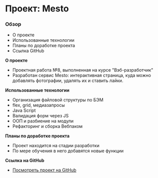 # Проект: Mesto

### Обзор

* О проекте
* Использованные технологии
* Планы по доработке проекта
* Ссылка GitHub

**О проекте**

* Проектная работа №8, выполненная на курсе "Вэб-разработчик"
* Разработан сервис Mesto: интерактивная страница, куда можно добавлять фотографии, удалять их и ставить лайки.

**Использованные технологии**

* Организация файловой структуры по БЭМ
* flex, grid, медиазапросы
* Java Script
* Валидация форм через JS
* ООП и разбиение на модули
* Рефакторинг и сборка Вебпаком

**Планы по доработке проекта**
* Проект находится на стадии разработки
* По мере обучения в него добавятся новые функции

**Ссылка на GitHub**

* [Посмотреть проект на GitHub](https://aleksandravalts.github.io/mesto/)
